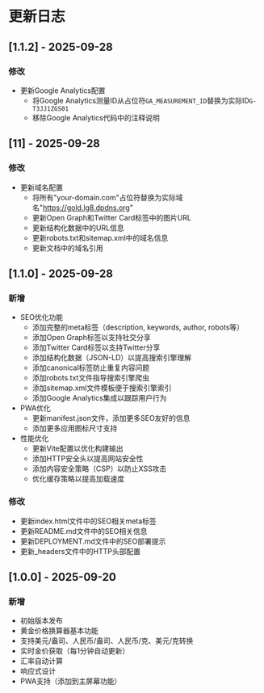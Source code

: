 # 更新日志

## [1.1.2] - 2025-09-28

### 修改
- 更新Google Analytics配置
  - 将Google Analytics测量ID从占位符`GA_MEASUREMENT_ID`替换为实际ID`G-T3JJ1ZGS01`
  - 移除Google Analytics代码中的注释说明

## [11] - 2025-09-28

### 修改
- 更新域名配置
  - 将所有"your-domain.com"占位符替换为实际域名"https://gold.lg8.dpdns.org"
  - 更新Open Graph和Twitter Card标签中的图片URL
  - 更新结构化数据中的URL信息
  - 更新robots.txt和sitemap.xml中的域名信息
  - 更新文档中的域名引用

## [1.1.0] - 2025-09-28

### 新增
- SEO优化功能
  - 添加完整的meta标签（description, keywords, author, robots等）
  - 添加Open Graph标签以支持社交分享
  - 添加Twitter Card标签以支持Twitter分享
  - 添加结构化数据（JSON-LD）以提高搜索引擎理解
  - 添加canonical标签防止重复内容问题
  - 添加robots.txt文件指导搜索引擎爬虫
  - 添加sitemap.xml文件模板便于搜索引擎索引
  - 添加Google Analytics集成以跟踪用户行为
- PWA优化
  - 更新manifest.json文件，添加更多SEO友好的信息
  - 添加更多应用图标尺寸支持
- 性能优化
  - 更新Vite配置以优化构建输出
  - 添加HTTP安全头以提高网站安全性
  - 添加内容安全策略（CSP）以防止XSS攻击
  - 优化缓存策略以提高加载速度

### 修改
- 更新index.html文件中的SEO相关meta标签
- 更新README.md文件中的SEO相关信息
- 更新DEPLOYMENT.md文件中的SEO部署提示
- 更新_headers文件中的HTTP头部配置

## [1.0.0] - 2025-09-20

### 新增
- 初始版本发布
- 黄金价格换算器基本功能
- 支持美元/盎司、人民币/盎司、人民币/克、美元/克转换
- 实时金价获取（每1分钟自动更新）
- 汇率自动计算
- 响应式设计
- PWA支持（添加到主屏幕功能）